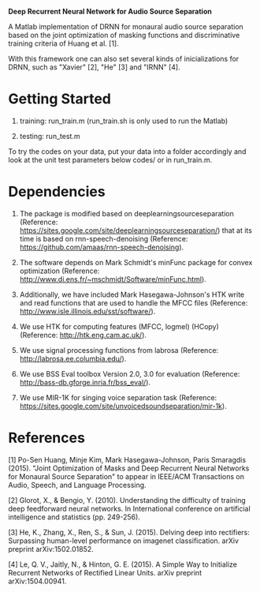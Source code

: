 **Deep Recurrent Neural Network for Audio Source Separation**

A Matlab implementation of DRNN for monaural audio source separation based on the joint optimization of masking functions and discriminative training criteria of Huang et al. [1].

With this framework one can also set several kinds of inicializations for DRNN, such as "Xavier" [2], "He" [3] and "IRNN" [4].

Getting Started
====================
1. training: run_train.m (run_train.sh is only used to run the Matlab)
 
2. testing: run_test.m

To try the codes on your data, put your data into a folder accordingly and look at the unit test parameters below codes/ or in run_train.m. 

Dependencies
====================
1. The package is modified based on deeplearningsourceseparation (Reference: https://sites.google.com/site/deeplearningsourceseparation/) that at its time is based on rnn-speech-denoising (Reference: https://github.com/amaas/rnn-speech-denoising).

2. The software depends on Mark Schmidt's minFunc package for convex optimization (Reference: http://www.di.ens.fr/~mschmidt/Software/minFunc.html).

3. Additionally, we have included Mark Hasegawa-Johnson's HTK write and read functions that are used to handle the MFCC files (Reference: http://www.isle.illinois.edu/sst/software/).

4. We use HTK for computing features (MFCC, logmel) (HCopy) (Reference: http://htk.eng.cam.ac.uk/).

5. We use signal processing functions from labrosa (Reference: http://labrosa.ee.columbia.edu/).

6. We use BSS Eval toolbox Version 2.0, 3.0 for evaluation (Reference: http://bass-db.gforge.inria.fr/bss_eval/).

7. We use MIR-1K for singing voice separation task (Reference: https://sites.google.com/site/unvoicedsoundseparation/mir-1k).

References
====================
[1] Po-Sen Huang, Minje Kim, Mark Hasegawa-Johnson, Paris Smaragdis (2015). "Joint Optimization of Masks and Deep Recurrent Neural Networks for Monaural Source Separation" to appear in IEEE/ACM Transactions on Audio, Speech, and Language Processing.

[2] Glorot, X., & Bengio, Y. (2010). Understanding the difficulty of training deep feedforward neural networks. In International conference on artificial intelligence and statistics (pp. 249-256).

[3] He, K., Zhang, X., Ren, S., & Sun, J. (2015). Delving deep into rectifiers: Surpassing human-level performance on imagenet classification. arXiv preprint arXiv:1502.01852.

[4] Le, Q. V., Jaitly, N., & Hinton, G. E. (2015). A Simple Way to Initialize Recurrent Networks of Rectified Linear Units. arXiv preprint arXiv:1504.00941.
